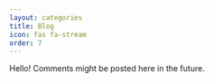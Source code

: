 ```yaml
---
layout: categories
title: Blog
icon: fas fa-stream
order: 7
---
```


Hello!
Comments might be posted here in the future.